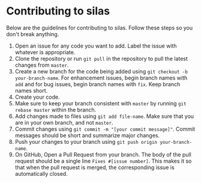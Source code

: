 # Contributing to silas

Below are the guidelines for contributing to silas. Follow these steps so you don't break anything.

1. Open an issue for any code you want to add. Label the issue with whatever is appropriate.
2. Clone the repository or run `git pull` in the repository to pull the latest changes from `master`.
3. Create a new branch for the code being added using `git checkout -b your-branch-name`. For enhancement issues, begin branch names with `add` and for bug issues, begin branch names with `fix`. Keep branch names short.
4. Create your code.
5. Make sure to keep your branch consistent with `master` by running `git rebase master` within the branch.
6. Add changes made to files using `git add file-name`. Make sure that you are in your own branch, and not `master`.
7. Commit changes using `git commit -m "[your commit message]"`. Commit messages should be short and summarize major changes.
8. Push your changes to your branch using `git push origin your-branch-name`.
9. On GitHub, Open a Pull Request from your branch. The body of the pull request should be a single line `Fixes #[issue number]`. This makes it so that when the pull request is merged, the corresponding issue is automatically closed.